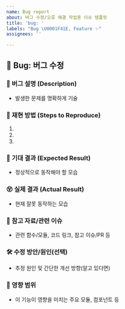 ```yaml
---
name: Bug report
about: 버그 수정/오류 해결 작업용 이슈 템플릿
title: 'bug: '
labels: "Bug \U0001F41E, Feature ✨"
assignees: ''

---
```


## 🐛 Bug: 버그 수정

### 📝 버그 설명 (Description)
- 발생한 문제를 명확하게 기술

### 🔁 재현 방법 (Steps to Reproduce)
1. 
2. 
3. 

### 🤔 기대 결과 (Expected Result)
- 정상적으로 동작해야 할 모습

### 😵 실제 결과 (Actual Result)
- 현재 잘못 동작하는 모습

### 🔗 참고 자료/관련 이슈
- 관련 함수/모듈, 코드 링크, 참고 이슈/PR 등

### 🛠️ 수정 방안/원인(선택)
- 추정 원인 및 간단한 개선 방향(알고 있다면)

### 🧩 영향 범위
- 이 기능이 영향을 미치는 주요 모듈, 컴포넌트 등
